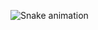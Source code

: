 ![Snake animation](https://github.com/Gusta4784/seu-usuário-aqui/blob/output/github-contribution-grid-snake.svg)
